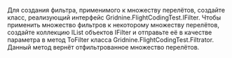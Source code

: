 Для создания фильтра, применимого к множеству перелётов, создайте класс, реализующий интерфейс Gridnine.FlightCodingTest.IFilter.
Чтобы применить множество фильтров к некоторому множеству перелётов, создайте коллекцию IList объектов IFilter и отправьте её в качестве параметра в метод ToFilter класса Gridnine.FlightCodingTest.Filtrator. Данный метод вернёт отфильтрованное множество перелётов.
